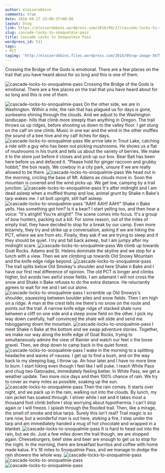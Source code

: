 ```yaml
---
author: eloiserobbins
comments: true
date: 2016-09-27 23:00:37+00:00
layout: blog
link: https://eloiserobbins.wordpress.com/2016/09/27/cascade-locks-to-snoqualmie-pass/
slug: cascade-locks-to-snoqualmie-pass
title: Cascade Locks to Snoqualmie Pass
wordpress_id: 511
tags:
- PCT
tagimg: 'http://eloiserobbins.files.wordpress.com/2016/09/wp-image-56751203jpg.jpg'
---
```


Crossing the Bridge of the Gods is emotional. There are a few places on the trail that you have heard about for so long and this is one of them. 


![cascade-locks-to-snoqualmie-pass](http://eloiserobbins.files.wordpress.com/2016/09/wp-image-56751203jpg.jpg)
Crossing the Bridge of the Gods is emotional. There are a few places on the trail that you have heard about for so long and this is one of them. 

![cascade-locks-to-snoqualmie-pass](http://eloiserobbins.files.wordpress.com/2016/09/wp-image-1302376811jpg.jpg)
On the other side, we are in Washington. Within a mile, the rain that has plagued us for days is gone, sunbeams shining through the clouds. And we adjust to the Washington landscape- hills that climb more steeply than anything in Oregon. The trail throws us up ridges, before shooting us down to the valley floor. I get stung on the calf on one climb. Music in one ear and the wind in the other muffles the sound of a bee hive and my calf itches for days.
![cascade-locks-to-snoqualmie-pass](http://eloiserobbins.files.wordpress.com/2016/09/wp-image-484324753jpg.jpg)
We arrive late in Trout Lake, catching a ride with a guy who has been out picking mushrooms. He shows us a flat of mushrooms in his trunk and tells us about the variety of berries. We make it to the store just before it closes and pick up our box. Bear Bait has been here before us and defaced it. "Please hold for ginger raccoon and grubby hobbit," the box reads. We cowboy in a city park, unsure if we are really allowed to be there.
![cascade-locks-to-snoqualmie-pass](http://eloiserobbins.files.wordpress.com/2016/09/wp-image-584272951jpg.jpg)
We head out in the morning, circling the base of Mt. Adams as clouds move in. Soon the mountain is covered and the wind picks up. We get low, camping by a trail junction.
![cascade-locks-to-snoqualmie-pass](http://eloiserobbins.files.wordpress.com/2016/09/wp-image-1189861720jpg.jpg)
It's after midnight and I am dead asleep when a muffled thump and low, animal grunt by Shake n Bake's tarp wakes me. I sit bolt upright, still half asleep. 
![cascade-locks-to-snoqualmie-pass](http://eloiserobbins.files.wordpress.com/2016/09/wp-image-1626854630jpg.jpg)
"AAH! AAH! AAH!" Shake n Bake yells. Has something got him? Is it a bear? I start yelling too, and then hear a voice: "It's alright! You're alright!" The scene comes into focus. It's a group of bow hunters, packing out a kill. For some reason, out of the miles of empty trail, they have decided to stop for a break by our camp. Even more bizarrely, they try and strike up a conversation, asking if we are hiking the PCT, where we are from etc. Finally, they ask if we are trying to sleep and if they should be quiet. I try and fall back asleep, but I am jumpy after my midnight scare.
![cascade-locks-to-snoqualmie-pass](http://eloiserobbins.files.wordpress.com/2016/09/wp-image-1435422776jpg.jpg)
We climb up towards Goat Rocks. Adams and St. Helens dominate the skyline and we stop for a lunch with a view. Then we are climbing up towards Old Snowy Mountain and the knife edge ridge beyond. 
![cascade-locks-to-snoqualmie-pass](http://eloiserobbins.files.wordpress.com/2016/09/wp-image-863942678jpg.jpg)
The trail splits below Old Smokey's shoulder and here Shake n Bake and I have our first real difference of opinion. The old PCT is longer and climbs higher, but avoids two awful snow fields. I am adamant I will not cross the snow and Shake n Bake refuses to do the extra distance. He reluctantly agrees to wait for me and I set out alone. 
![cascade-locks-to-snoqualmie-pass](http://eloiserobbins.files.wordpress.com/2016/09/wp-image-599191275jpg.jpg)
I scramble up Old Snowys's shoulder, squeezing between boulder piles and snow fields. Then I am high on a ridge. A man at the crest tells me there's no snow on the route and points out the trail. A narrow knife edge ridge of stacked shale runs between a cliff on one side and a steep snow field on the other. I pick my way down carefully, half convinced the shale will slide and send me tobogganing down the mountain.
![cascade-locks-to-snoqualmie-pass](http://eloiserobbins.files.wordpress.com/2016/09/wp-image-2076409863jpg.jpg)
I meet Shake n Bake at the bottom and we swap adventure stories. Together, we make our way along the knife edge of Goat Rocks, trying to simultaneously admire the view of Rainier and watch our feet o the loose gravel. Then, we drop down to camp back in the quiet forest.
![cascade-locks-to-snoqualmie-pass](http://eloiserobbins.files.wordpress.com/2016/09/wp-image-319976956jpg.jpg)
I wake in the morning to a splitting headache and waves of nausea. I get up to find a bush, and on the way back to my sleeping bag, I throw up. An hour later and I have no more time to burn. I start hiking even though I feel like I will puke. I reach White Pass and chug two Gatorades, immediately feeling better.
In White Pass, we get a weather update. Two more nice days and then 100% chance of rain. We try to cover as many miles as possible, soaking up the sun.  
![cascade-locks-to-snoqualmie-pass](http://eloiserobbins.files.wordpress.com/2016/09/wp-image-549985782jpg.jpg)
Then the rain comes. It starts over night, and we pack up in the rain, walking out into the clouds. By lunch, my rain jacket has soaked through. I shiver while I eat and it takes most a thousand foot climb before I stop worrying about hypothermia. I can't stop again or I will freeze. I splash through the flooded trail. Then, like a mirage, the smell of smoke and blue tarps. Surely this isn't real? Trail magic is so rare now, but a wonderful man is out here, stoking a fire. I step under the tarp and am immediately handed a mug of hot chocolate and wrapped in a blanket.
![cascade-locks-to-snoqualmie-pass](http://eloiserobbins.files.wordpress.com/2016/09/wp-image-1512151446jpg.jpg)
It is hard to head out into the rain, but we do. Just a few miles down the trail though, we are stopped again. Cheeseburgers, beef stew and beer are enough to get us to stop for the night. In the morning, there are breakfast burritos and coffee with home made kalua. It's 18 miles to Snoqualmie Pass, and we manage to dodge the rain showers the whole way.
![cascade-locks-to-snoqualmie-pass](http://eloiserobbins.files.wordpress.com/2016/09/wp-image-869888110jpg.jpg)
![cascade-locks-to-snoqualmie-pass](http://eloiserobbins.files.wordpress.com/2016/09/wp-image-1623754538jpg.jpg)
![cascade-locks-to-snoqualmie-pass](http://eloiserobbins.files.wordpress.com/2016/09/wp-image-692345148jpg.jpg)
